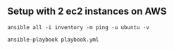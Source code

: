 ## Setup with 2 ec2 instances on AWS 

`ansible all -i inventory -m ping -u ubuntu -v`

`ansible-playbook playbook.yml`